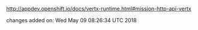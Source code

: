 http://appdev.openshift.io/docs/vertx-runtime.html#mission-http-api-vertx

 
 changes added on: Wed May 09 08:26:34 UTC 2018